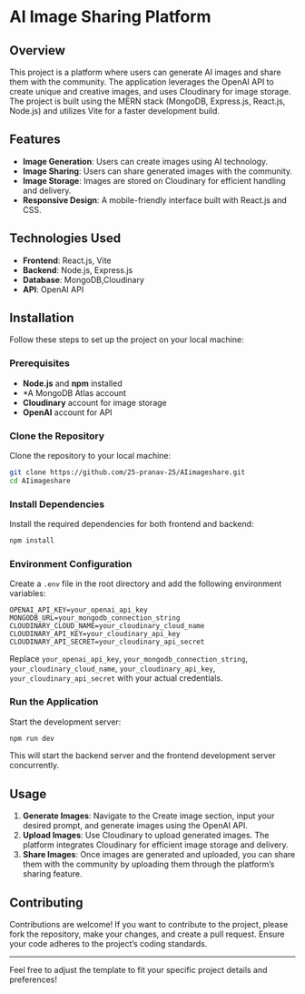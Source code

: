 # AI Image Sharing Platform

## Overview

This project is a platform where users can generate AI images and share them with the community. The application leverages the OpenAI API to create unique and creative images, and uses Cloudinary for image storage. The project is built using the MERN stack (MongoDB, Express.js, React.js, Node.js) and utilizes Vite for a faster development build.

## Features

- **Image Generation**: Users can create images using AI technology.
- **Image Sharing**: Users can share generated images with the community.
- **Image Storage**: Images are stored on Cloudinary for efficient handling and delivery.
- **Responsive Design**: A mobile-friendly interface built with React.js and CSS.

## Technologies Used

- **Frontend**: React.js, Vite
- **Backend**: Node.js, Express.js
- **Database**: MongoDB,Cloudinary
- **API**: OpenAI API

## Installation

Follow these steps to set up the project on your local machine:

### Prerequisites

- **Node.js** and **npm** installed
- *A MongoDB Atlas account
- **Cloudinary** account for image storage
- **OpenAI** account for API

### Clone the Repository

Clone the repository to your local machine:

```bash
git clone https://github.com/25-pranav-25/AIimageshare.git
cd AIimageshare
```

### Install Dependencies

Install the required dependencies for both frontend and backend:

```bash
npm install
```

### Environment Configuration

Create a `.env` file in the root directory and add the following environment variables:

```env
OPENAI_API_KEY=your_openai_api_key
MONGODB_URL=your_mongodb_connection_string
CLOUDINARY_CLOUD_NAME=your_cloudinary_cloud_name
CLOUDINARY_API_KEY=your_cloudinary_api_key
CLOUDINARY_API_SECRET=your_cloudinary_api_secret
```

Replace `your_openai_api_key`, `your_mongodb_connection_string`, `your_cloudinary_cloud_name`, `your_cloudinary_api_key`, `your_cloudinary_api_secret` with your actual credentials.

### Run the Application

Start the development server:

```bash
npm run dev
```

This will start the backend server and the frontend development server concurrently.

## Usage

1. **Generate Images**: Navigate to the Create image section, input your desired prompt, and generate images using the OpenAI API.
2. **Upload Images**: Use Cloudinary to upload generated images. The platform integrates Cloudinary for efficient image storage and delivery.
3. **Share Images**: Once images are generated and uploaded, you can share them with the community by uploading them through the platform’s sharing feature.

## Contributing

Contributions are welcome! If you want to contribute to the project, please fork the repository, make your changes, and create a pull request. Ensure your code adheres to the project’s coding standards.

---

Feel free to adjust the template to fit your specific project details and preferences!
